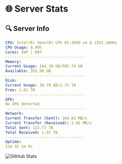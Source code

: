 # 🌐 Server Stats
## 🔍 Server Info
```yaml
CPU: Intel(R) Xeon(R) CPU E5-2699 v4 @ 1352.18GHz
CPU Usage: 0.40%
Cores: 44P | 88T
-----------------------------------
Memory:
Current Usage: 144.39 GB/503.74 GB
Available: 355.98 GB
-----------------------------------
Disk:
Current Usage: 20.79 GB/1.71 TB
Free: 1.61 TB
-----------------------------------
GPU:
No GPU detected
-----------------------------------
Network:
Current Transfer (Sent): 164.02 MB/s
Current Transfer (Received): 2.05 MB/s
Total Sent: 122.73 TB
Total Received: 1.97 TB
-----------------------------------
Uptime:
12d 1h 1m 6s
```
![GitHub Stats](https://img.shields.io/badge/Updated-2025-02-19_23:44:24-blue)
